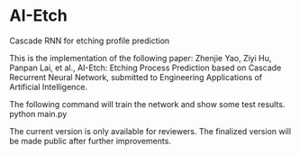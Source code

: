 # AI-Etch
Cascade RNN for etching profile prediction

This is the implementation of the following paper:
Zhenjie Yao, Ziyi Hu, Panpan Lai, et al., AI-Etch: Etching Process Prediction based on Cascade Recurrent Neural Network, submitted to Engineering Applications of Artificial Intelligence.

The following command will train the network and show some test results.
python main.py

The current version is only available for reviewers. The finalized version will be made public after further improvements.

